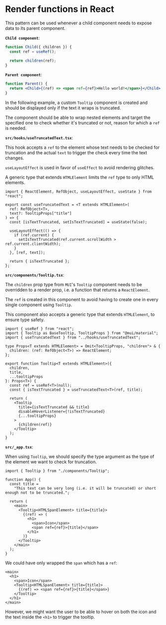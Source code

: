 # Render functions in React

This pattern can be used whenever a child component needs to expose data to its parent component.

**`Child component`**:

```jsx
function Child({ children }) {
  const ref = useRef();

  return children(ref);
}
```

**`Parent component`**:

```jsx
function Parent() {
  return <Child>{(ref) => <span ref={ref}>Hello world!</span>}</Child>;
}
```

In the following example, a custom `Tooltip` component is created and should be displayed only if the text it wraps is truncated.

The component should be able to wrap nested elements and target the specified one to check whether it's truncated or not, reason for which a `ref` is needed.

**`src/hooks/useTruncatedText.tsx`**:

This hook accepts a `ref` to the element whose text needs to be checked for truncation and the actual `text` to trigger the check every time the text changes.

`useLayoutEffect` is used in favor of `useEffect` to avoid rendering glitches.

A generic type that extends `HTMLElement` limits the `ref` type to only HTML elements.

```tsx
import { ReactElement, RefObject, useLayoutEffect, useState } from "react";

export const useTruncatedText = <T extends HTMLElement>(
  ref: RefObject<T>,
  text?: TooltipProps["title"]
) => {
  const [isTextTruncated, setIsTextTruncated] = useState(false);

  useLayoutEffect(() => {
    if (ref.current) {
      setIsTextTruncated(ref.current.scrollWidth > ref.current.clientWidth);
    }
  }, [ref, text]);

  return { isTextTruncated };
};
```

**`src/components/Tooltip.tsx`**:

The `children` prop type from `MUI`'s `Tooltip` component needs to be overridden to a render prop, i.e. a function that returns a `ReactElement`.

The `ref` is created in this component to avoid having to create one in every single component using `Tooltip`.

This component also accepts a generic type that extends `HTMLElement`, to ensure type safety.

```tsx
import { useRef } from "react";
import { Tooltip as BaseTooltip, TooltipProps } from "@mui/material";
import { useTruncatedText } from "../hooks/useTruncatedText";

type Props<T extends HTMLElement> = Omit<TooltipProps, "children"> & {
  children: (ref: RefObject<T>) => ReactElement;
};

export function Tooltip<T extends HTMLElement>({
  children,
  title,
  ...tooltipProps
}: Props<T>) {
  const ref = useRef<T>(null);
  const { isTextTruncated } = useTruncatedText<T>(ref, title);

  return (
    <Tooltip
      title={isTextTruncated && title}
      disableHoverListener={!isTextTruncated}
      {...tooltipProps}
    >
      {children(ref)}
    </Tooltip>
  );
}
```

**`src/_app.tsx`**:

When using `Tooltip`, we should specify the type argument as the type of the element we want to check for truncation.

```tsx
import { Tooltip } from "./components/Tooltip";

function App() {
  const title =
    "This text can be very long (i.e. it will be truncated) or short enough not to be truncated.";

  return (
    <main>
      <Tooltip<HTMLSpanElement> title={title}>
        {(ref) => (
          <h1>
            <span>Icon</span>
            <span ref={ref}>{title}</span>
          </h1>
        )}
      </Tooltip>
    </main>
  );
}
```

We could have only wrapped the `span` which has a `ref`:

```tsx
<main>
  <h1>
    <span>Icon</span>
    <Tooltip<HTMLSpanElement> title={title}>
      {(ref) => <span ref={ref}>{title}</span>}
    </Tooltip>
  </h1>
</main>
```

However, we might want the user to be able to hover on both the icon and the text inside the `<h1>` to trigger the tooltip.
